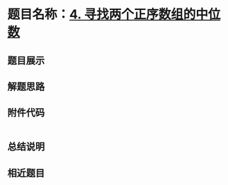 # 题目名称：[4. 寻找两个正序数组的中位数](https://leetcode.cn/problems/median-of-two-sorted-arrays/)

## 题目展示



## 解题思路



## 附件代码

```c++

```



## 总结说明





## 相近题目 





